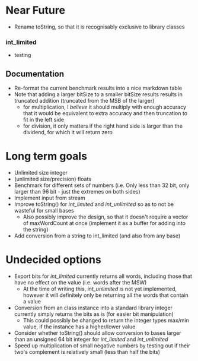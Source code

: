 # Near Future

- Rename toString, so that it is recognisably exclusive to library classes

### int_limited

- testing

## Documentation

- Re-format the current benchmark results into a nice markdown table
- Note that adding a larger bitSize to a smaller bitSize results results in truncated addition (truncated from the MSB of the larger)
  - for multiplication, I *believe* it should multiply with enough accuracy that it would be equivalent to extra accuracy and then truncation to fit in the left side
  - for division, it only matters if the right hand side is larger than the dividend, for which it will return zero

# Long term goals

- Unlimited size integer
- (unlimited size/precision) floats
- Benchmark for different sets of numbers (i.e. Only less than 32 bit, only larger than 96 bit - just the extremes on both sides)
- Implement input from stream
- Improve toString() for *int_limited* and *int_unlimited* so as to not be wasteful for small bases
  - Also possibly improve the design, so that it doesn't require a vector of maxWordCount at once (implement it as a buffer for adding into the string)
- Add conversion from a string to int_limited (and also from any base)

# Undecided options

- Export bits for *int_limited* currently returns all words, including those that have no effect on the value (i.e. words after the MSW)
  - At the time of writing this, *int_unlimited* is not yet implemented, however it will definitely only be returning all the words that contain a value
- Conversion from an class instance into a standard library integer currently simply returns the bits as is (for easier bit manipulation)
  - This could possibly be changed to return the integer types max/min value, if the instance has a higher/lower value
- Consider whether toString() should allow conversion to bases larger than an unsigned 64 bit integer for *int_limited* and *int_unlimited*
- Speed up multiplication of small negative numbers by testing out if their two's complement is relatively small (less than half the bits)